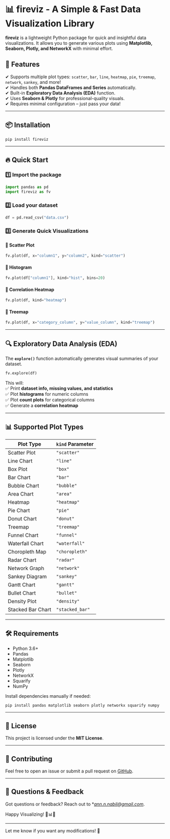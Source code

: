 # 📊 fireviz - A Simple & Fast Data Visualization Library  

**fireviz** is a lightweight Python package for quick and insightful data visualizations. It allows you to generate various plots using **Matplotlib, Seaborn, Plotly, and NetworkX** with minimal effort.  

## 🚀 Features  
✔ Supports multiple plot types: `scatter`, `bar`, `line`, `heatmap`, `pie`, `treemap`, `network`, `sankey`, and more!  
✔ Handles both **Pandas DataFrames and Series** automatically.  
✔ Built-in **Exploratory Data Analysis (EDA)** function.  
✔ Uses **Seaborn & Plotly** for professional-quality visuals.  
✔ Requires minimal configuration – just pass your data!  

---

## 📦 Installation  

```sh
pip install fireviz
```


---

## 🔥 Quick Start  

### 1️⃣ Import the package  
```python
import pandas as pd
import fireviz as fv
```

### 2️⃣ Load your dataset  
```python
df = pd.read_csv("data.csv")
```

### 3️⃣ Generate Quick Visualizations  

#### 📌 Scatter Plot  
```python
fv.plot(df, x="column1", y="column2", kind="scatter")
```

#### 📌 Histogram  
```python
fv.plot(df["column1"], kind="hist", bins=20)
```

#### 📌 Correlation Heatmap  
```python
fv.plot(df, kind="heatmap")
```

#### 📌 Treemap  
```python
fv.plot(df, x="category_column", y="value_column", kind="treemap")
```

---

## 🔍 Exploratory Data Analysis (EDA)  

The **`explore()`** function automatically generates visual summaries of your dataset.  
```python
fv.explore(df)
```
This will:  
✅ Print **dataset info, missing values, and statistics**  
✅ Plot **histograms** for numeric columns  
✅ Plot **count plots** for categorical columns  
✅ Generate a **correlation heatmap**  

---

## 📊 Supported Plot Types  

| Plot Type    | `kind` Parameter |
|-------------|----------------|
| Scatter Plot | `"scatter"` |
| Line Chart | `"line"` |
| Box Plot | `"box"` |
| Bar Chart | `"bar"` |
| Bubble Chart | `"bubble"` |
| Area Chart | `"area"` |
| Heatmap | `"heatmap"` |
| Pie Chart | `"pie"` |
| Donut Chart | `"donut"` |
| Treemap | `"treemap"` |
| Funnel Chart | `"funnel"` |
| Waterfall Chart | `"waterfall"` |
| Choropleth Map | `"choropleth"` |
| Radar Chart | `"radar"` |
| Network Graph | `"network"` |
| Sankey Diagram | `"sankey"` |
| Gantt Chart | `"gantt"` |
| Bullet Chart | `"bullet"` |
| Density Plot | `"density"` |
| Stacked Bar Chart | `"stacked_bar"` |

---

## 🛠 Requirements  
- Python 3.6+
- Pandas
- Matplotlib
- Seaborn
- Plotly
- NetworkX
- Squarify
- NumPy  

Install dependencies manually if needed:  
```sh
pip install pandas matplotlib seaborn plotly networkx squarify numpy
```

---

## 📄 License  
This project is licensed under the **MIT License**.

---

## 🤝 Contributing  
Feel free to open an issue or submit a pull request on [GitHub](https://github.com/AnnNaserNabil/quickviz).

---

## 💬 Questions & Feedback  
Got questions or feedback? Reach out to **ann.n.nabil@gmail.com*.

Happy Visualizing! 🎨📊🚀

---

Let me know if you want any modifications! 🚀
